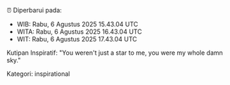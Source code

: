 ⏰ Diperbarui pada:
- WIB: Rabu, 6 Agustus 2025 15.43.04 UTC
- WITA: Rabu, 6 Agustus 2025 16.43.04 UTC
- WIT: Rabu, 6 Agustus 2025 17.43.04 UTC

Kutipan Inspiratif:
"You weren't just a star to me, you were my whole damn sky."


Kategori: inspirational

